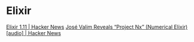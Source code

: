 # Elixir

[Elixir 1.11 | Hacker News](https://news.ycombinator.com/item?id=24698086)
[José Valim Reveals “Project Nx” (Numerical Elixir) [audio] | Hacker News](https://news.ycombinator.com/item?id=26076680)
